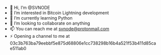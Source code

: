 - 👋 Hi, I’m @SVNODE
- 👀 I’m interested in Bitcoin Lightning development
- 🌱 I’m currently learning Python
- 💞️ I’m looking to collaborate on anything
- 📫 You can reach me at svnode@protonmail.com
- ⚡ Opening a channel to me at 03c3b763ba79eebbf5e875d68806e1cc738298b16b4a521f53b411d85cae511ab0

<!---
SVNODE/SVNODE is a ✨ special ✨ repository because its `README.md` (this file) appears on your GitHub profile.
You can click the Preview link to take a look at your changes.
--->
